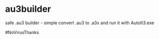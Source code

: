 # au3builder
safe .au3 builder - simple convert .au3 to .a3x and run it with AutoIt3.exe

#NoVirusThanks
